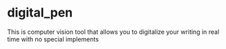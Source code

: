 # digital_pen
This is computer vision tool that allows you to digitalize your writing in real time with no special implements
